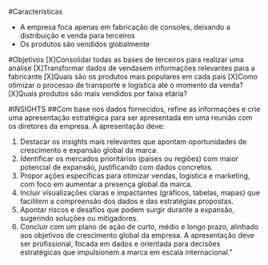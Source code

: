 #Características
- A empresa foca apenas em fabricação de consoles, deixando a distribuição e venda para terceiros
- Os produtos são vendidos globalmente

#Objetivos
 [X]Consolidar todas as bases de terceiros para realizar uma análise
 [X]Transformar dados de vendasem informações relevantes para a fabricante
 [X]Quais são os produtos mais populares em cada país
 [X]Como otimizar o processo de transporte e logística até o momento da venda?
 [X]Quais produtos são mais vendidos por faixa etária? 
 
 #INSIGHTS
 ##Com base nos dados fornecidos, refine as informações e crie uma apresentação estratégica para ser apresentada em uma reunião com os diretores da empresa. A apresentação deve:
1. Destacar os insights mais relevantes que apontam oportunidades de crescimento e expansão global da marca.
2. Identificar os mercados prioritários (países ou regiões) com maior potencial de expansão, justificando com dados concretos.
3. Propor ações específicas para otimizar vendas, logística e marketing, com foco em aumentar a presença global da marca.
4. Incluir visualizações claras e impactantes (gráficos, tabelas, mapas) que facilitem a compreensão dos dados e das estratégias propostas.
5. Apontar riscos e desafios que podem surgir durante a expansão, sugerindo soluções ou mitigadores.
6. Concluir com um plano de ação de curto, médio e longo prazo, alinhado aos objetivos de crescimento global da empresa.
A apresentação deve ser profissional, focada em dados e orientada para decisões estratégicas que impulsionem a marca em escala internacional."